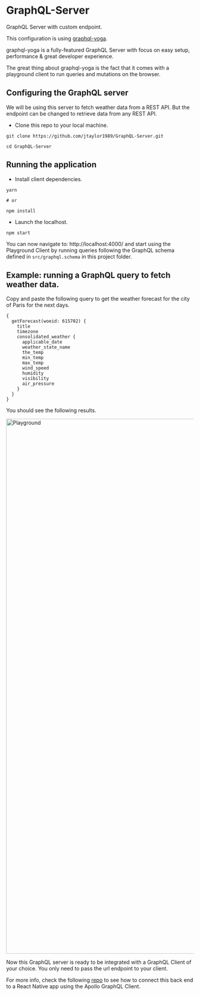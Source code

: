 # GraphQL-Server

GraphQL Server with custom endpoint.

This configuration is using [graphql-yoga](https://github.com/prisma/graphql-yoga).

graphql-yoga is a fully-featured GraphQL Server with focus on easy setup, performance & great developer experience.

The great thing about graphql-yoga is the fact that it comes with a playground client to run queries and mutations on the browser.

## Configuring the GraphQL server

We will be using this server to fetch weather data from a REST API. But the endpoint can be changed to retrieve data from any REST API.

* Clone this repo to your local machine.

```
git clone https://github.com/jtaylor1989/GraphQL-Server.git

cd GraphQL-Server
```


## Running the application

* Install client dependencies.

```
yarn

# or

npm install
```

* Launch the localhost.

```
npm start
```
You can now navigate to: http://localhost:4000/ and start using the Playground Client by running queries following the GraphQL schema defined in `src/graphql.schema` in this project folder.

## Example: running a GraphQL query to fetch weather data.

Copy and paste the following query to get the weather forecast for the city of Paris for the next days.

```
{
  getForecast(woeid: 615702) {
    title
    timezone
    consolidated_weather {
      applicable_date
      weather_state_name
      the_temp
      min_temp
      max_temp
      wind_speed
      humidity
      visibility
      air_pressure
    }
  }
}
```

You should see the following results.

<img width="1437" alt="Playground" src="https://user-images.githubusercontent.com/26605247/55567572-dc080480-56f5-11e9-9fbf-066dc8a1de02.png">

Now this GraphQL server is ready to be integrated with a GraphQL Client of your choice. You only need to pass the url endpoint to your client.

For more info, check the following [repo](https://github.com/jtaylor1989/Weather-Apollo-Client) to see how to connect this back end to a React Native app using the Apollo GraphQL Client.
